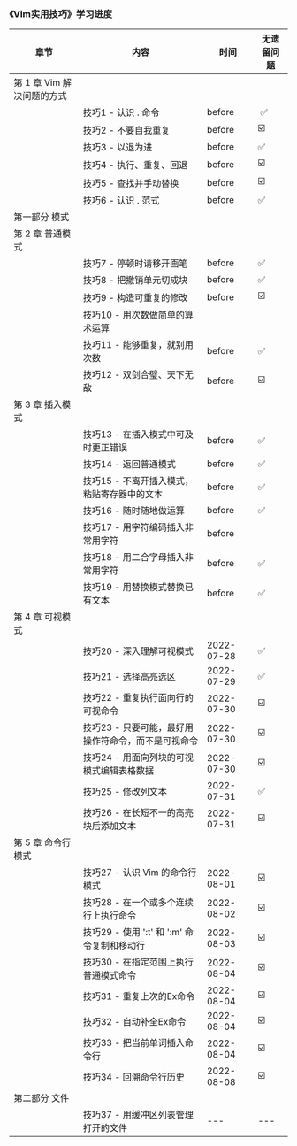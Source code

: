 ### 《Vim实用技巧》学习进度

| 章节                | 内容                             | 时间          | 无遗留问题 |
|-------------------|--------------------------------|-------------|-------|
| 第 1 章 Vim 解决问题的方式 |                                |             |       |
|                   | 技巧1 - 认识 . 命令                  | before      | ️ ✅   |
|                   | 技巧2 - 不要自我重复                   | before      | ☑️    |
|                   | 技巧3 - 以退为进                     | before      | ✅     |
|                   | 技巧4 - 执行、重复、回退                 | before      | ☑️    |
|                   | 技巧5 - 查找并手动替换                  | before      | ☑️    |
|                   | 技巧6 - 认识 . 范式                  | before      | ✅     |
| 第一部分 模式           |                                |             |       |
| 第 2 章 普通模式        |                                |             |       |
|                   | 技巧7 - 停顿时请移开画笔                 | before      | ✅     |
|                   | 技巧8 - 把撤销单元切成块                 | before      | ✅     |
|                   | 技巧9 - 构造可重复的修改                 | before      | ☑️    |
|                   | 技巧10 - 用次数做简单的算术运算             |             |       |
|                   | 技巧11 - 能够重复，就别用次数              | before      | ✅️    |
|                   | 技巧12 - 双剑合璧、天下无敌               | before      | ☑️    |
| 第 3 章 插入模式        |                                |             |       |
|                   | 技巧13 - 在插入模式中可及时更正错误           | before      | ✅     |
|                   | 技巧14 - 返回普通模式                  | before      | ✅     |
|                   | 技巧15 - 不离开插入模式，粘贴寄存器中的文本       | before      | ✅     |
|                   | 技巧16 - 随时随地做运算                 | before      | ✅     |
|                   | 技巧17 - 用字符编码插入非常用字符            | before      |       |
|                   | 技巧18 - 用二合字母插入非常用字符            | before      | ✅     |
|                   | 技巧19 - 用替换模式替换已有文本             | before      | ✅     |
| 第 4 章 可视模式        |                                |             |       |
|                   | 技巧20 - 深入理解可视模式                | 2022-07-28  | ✅     |
|                   | 技巧21 - 选择高亮选区                  | 2022-07-29  | ✅     |
|                   | 技巧22 - 重复执行面向行的可视命令            | 2022-07-30  | ☑️    |
|                   | 技巧23 - 只要可能，最好用操作符命令，而不是可视命令   | 2022-07-30  | ☑️    |
|                   | 技巧24 - 用面向列块的可视模式编辑表格数据        | 2022-07-30  | ☑️    |
|                   | 技巧25 - 修改列文本                   | 2022-07-31  | ✅️    |
|                   | 技巧26 - 在长短不一的高亮块后添加文本          | 2022-07-31  | ☑️    |
| 第 5 章 命令行模式       |                                |             | ️     |
|                   | 技巧27 - 认识 Vim 的命令行模式           | 2022-08-01  | ☑️    |
|                   | 技巧28 - 在一个或多个连续行上执行命令          | 2022-08-02  | ☑️    |
|                   | 技巧29 - 使用 ':t' 和 ':m' 命令复制和移动行 | 2022-08-03  | ☑️    |
|                   | 技巧30 - 在指定范围上执行普通模式命令          | 2022-08-04  | ☑️    |
|                   | 技巧31 - 重复上次的Ex命令               | 2022-08-04  | ☑️    |
|                   | 技巧32 - 自动补全Ex命令                | 2022-08-04  | ☑️    |
|                   | 技巧33 - 把当前单词插入命令行              | 2022-08-04  | ☑️    |
|                   | 技巧34 - 回溯命令行历史                 | 2022-08-08  | ☑️    |
| 第二部分 文件           |                                |             |       |
|                   | 技巧37 - 用缓冲区列表管理打开的文件           | ---         | ---    |


